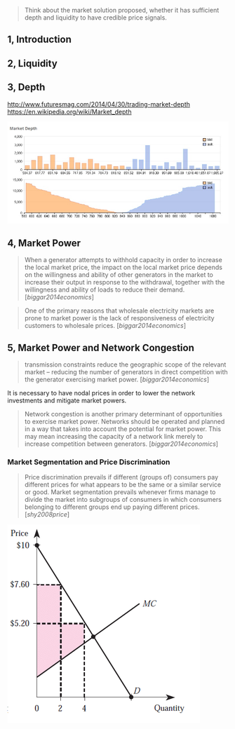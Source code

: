 
> Think about the market solution proposed, whether it has sufficient depth and liquidity to have credible price signals.

## 1, Introduction

## 2, Liquidity

## 3, Depth

http://www.futuresmag.com/2014/04/30/trading-market-depth
https://en.wikipedia.org/wiki/Market_depth

![](../images/Rex_21.png)

## 4, Market Power

> When a generator attempts to withhold capacity in order to increase the local market price, the impact on the local market price depends on the willingness and ability of other generators in the market to increase their output in response to the withdrawal, together with the willingness and ability of loads to reduce their demand. [_biggar2014economics_]

> One of the primary reasons that wholesale electricity markets are prone to market power is the lack of responsiveness of electricity customers to wholesale prices. [_biggar2014economics_]

## 5, Market Power and Network Congestion

> transmission constraints reduce the geographic scope of the relevant market – reducing the number of generators in direct competition with the generator exercising market power. [_biggar2014economics_]

It is necessary to have nodal prices in order to lower the network investments and mitigate market powers.

> Network congestion is another primary determinant of opportunities to exercise market power. Networks should be operated and planned in a way that takes into account the potential for market power. This may mean increasing the capacity of a network link merely to increase competition between generators. [_biggar2014economics_]

### Market Segmentation and Price Discrimination

> Price discrimination prevails if different (groups of) consumers pay different prices for what appears to be the same or a similar service or good. Market segmentation prevails whenever firms manage to divide the market into subgroups of consumers in which consumers belonging to different groups end up paying different prices. [_shy2008price_]

![](../images/Economics_2.png)
